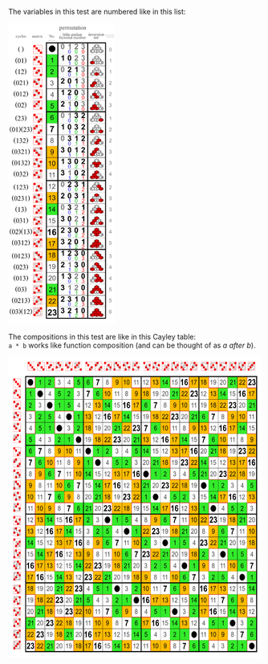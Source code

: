 The variables in this test are numbered like in this list:

<a href="https://commons.wikimedia.org/wiki/File:Symmetric_group_4;_permutation_list_(0-based).svg">
    <img src="../../../../../_img/perms_4.svg" height="600px">
</a>

The compositions in this test are like in this Cayley table:<br>
`a * b` works like function composition (and can be thought of as _a after b_).

<a href="https://commons.wikimedia.org/wiki/File:Symmetric_group_4;_Cayley_table_(left);_numbers.svg">
    <img src="../../../../../_img/Cayley_table_S4.svg" height="600px">
</a>

